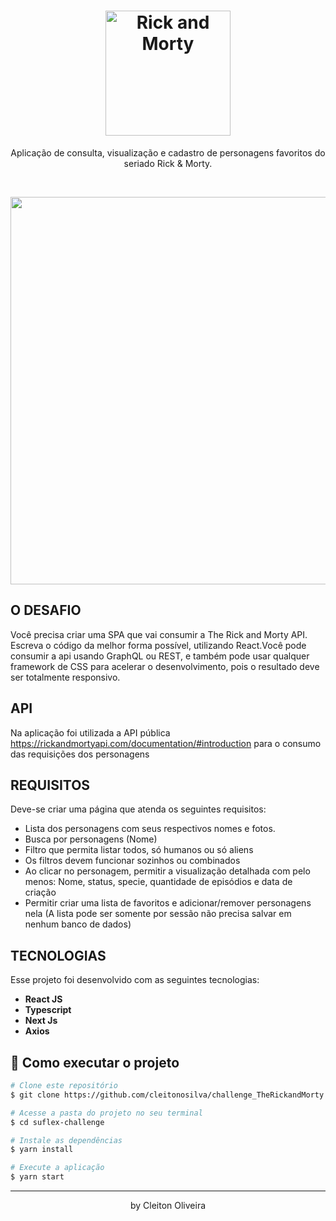 <h1 align="center">
  <img src="/src/assets/images/readme.png" alt="Rick and Morty" width="200">
</h1>

<p align="center">
  Aplicação de consulta, visualização e cadastro de personagens favoritos do seriado Rick & Morty.
</p>

<br>

[//]: # (Add your gifs/images here:)
<p align="center">
  <img src="/src/assets/gifs/rick-morty.gif" width="620">
</p>

## O DESAFIO
Você precisa criar uma SPA que vai consumir a The Rick and Morty API. Escreva o código da melhor forma possível, utilizando React.Você pode consumir a api usando GraphQL ou REST, e também pode usar qualquer framework de CSS para acelerar o desenvolvimento, pois o resultado deve ser totalmente responsivo.


## API
Na aplicação foi utilizada a API pública https://rickandmortyapi.com/documentation/#introduction para o consumo das requisições dos personagens


## REQUISITOS
Deve-se criar uma página que atenda os seguintes requisitos:
* Lista dos personagens com seus respectivos nomes e fotos.
* Busca por personagens (Nome)
* Filtro que permita listar todos, só humanos ou só aliens
* Os filtros devem funcionar sozinhos ou combinados
* Ao clicar no personagem, permitir a visualização detalhada com pelo menos: Nome, status, specie, quantidade de episódios e data de criação
* Permitir criar uma lista de favoritos e adicionar/remover personagens nela (A lista pode ser somente por sessão não precisa salvar em nenhum banco de dados)


## TECNOLOGIAS
Esse projeto foi desenvolvido com as seguintes tecnologias:
- **React JS** 
- **Typescript** 
- **Next Js** 
- **Axios** 

## 🤔 Como executar o projeto
```bash
# Clone este repositório
$ git clone https://github.com/cleitonosilva/challenge_TheRickandMorty.git

# Acesse a pasta do projeto no seu terminal
$ cd suflex-challenge

# Instale as dependências
$ yarn install

# Execute a aplicação 
$ yarn start
```

---
<p align="center">by Cleiton Oliveira</p>